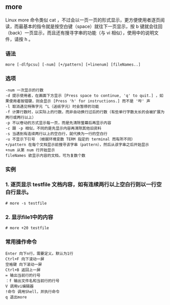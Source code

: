 ## more ##

Linux more 命令类似 cat ，不过会以一页一页的形式显示，更方便使用者逐页阅读，而最基本的指令就是按空白键（space）就往下一页显示，按 b 键就会往回（back）一页显示，而且还有搜寻字串的功能（与 vi 相似），使用中的说明文件，请按 h 。





###  语法

	more [-dlfpcsu] [-num] [+/pattern] [+linenum] [fileNames..]

###  选项

	-num 一次显示的行数
	-d 提示使用者，在画面下方显示 [Press space to continue, 'q' to quit.] ，如果使用者按错键，则会显示 [Press 'h' for instructions.] 而不是 '哔' 声
	-l 取消遇见特殊字元 ^L（送纸字元）时会暂停的功能
	-f 计算行数时，以实际上的行数，而非自动换行过后的行数（有些单行字数太长的会被扩展为两行或两行以上）
	-p 不以卷动的方式显示每一页，而是先清除萤幕后再显示内容
	-c 跟 -p 相似，不同的是先显示内容再清除其他旧资料
	-s 当遇到有连续两行以上的空白行，就代换为一行的空白行
	-u 不显示下引号 （根据环境变数 TERM 指定的 terminal 而有所不同）
	+/pattern 在每个文档显示前搜寻该字串（pattern），然后从该字串之后开始显示
	+num 从第 num 行开始显示
	fileNames 欲显示内容的文档，可为复数个数


###  实例
### 1.	逐页显示 testfile 文档内容，如有连续两行以上空白行则以一行空白行显示。
	# more -s testfile
	
### 2. 显示file1中的内容
    # more +20 testfile

###  常用操作命令
	Enter 向下n行，需要定义。默认为1行
	Ctrl+F 向下滚动一屏
	空格键 向下滚动一屏
	Ctrl+B 返回上一屏
	= 输出当前行的行号
	：f 输出文件名和当前行的行号
	V 调用vi编辑器
	!命令 调用Shell，并执行命令
	q 退出more
